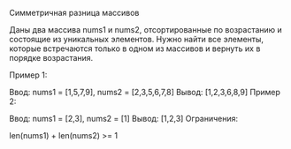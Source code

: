 Симметричная разница массивов

Даны два массива nums1 и nums2, отсортированные по возрастанию и состоящие из уникальных элементов. Нужно найти все элементы, которые встречаются только в одном из массивов и вернуть их в порядке возрастания.

Пример 1:

Ввод: nums1 = [1,5,7,9], nums2 = [2,3,5,6,7,8]
Вывод: [1,2,3,6,8,9]
Пример 2:

Ввод: nums1 = [2,3], nums2 = [1]
Вывод: [1,2,3]
Ограничения:

len(nums1) + len(nums2) >= 1